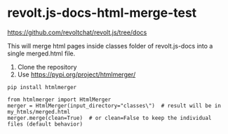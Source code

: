 # revolt.js-docs-html-merge-test
https://github.com/revoltchat/revolt.js/tree/docs

This will merge html pages inside classes folder of revolt.js-docs into a single merged.html file.

1. Clone the repository
2. Use https://pypi.org/project/htmlmerger/

`pip install htmlmerger`

```
from htmlmerger import HtmlMerger
merger = HtmlMerger(input_directory="classes\")  # result will be in my_htmls/merged.html
merger.merge(clean=True)  # or clean=False to keep the individual files (default behavior)
```
